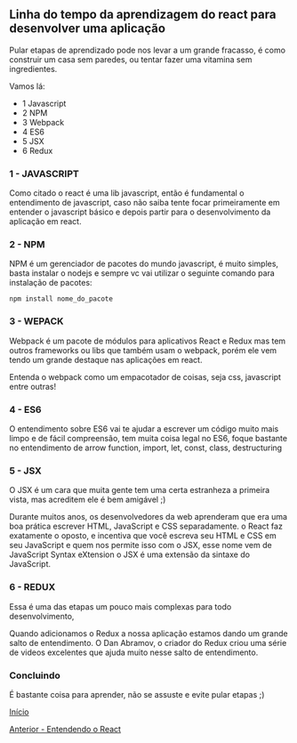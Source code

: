 ## Linha do tempo da aprendizagem do react para desenvolver uma aplicação

Pular etapas de aprendizado pode nos levar a um grande fracasso, é como construir um casa sem paredes, ou tentar fazer uma vitamina sem ingredientes.

Vamos lá:

- 1 Javascript
- 2 NPM
- 3 Webpack
- 4 ES6
- 5 JSX
- 6 Redux

### 1 - JAVASCRIPT

Como citado o react é uma lib javascript, então é fundamental o entendimento de javascript, caso não saiba tente focar primeiramente em entender o javascript básico e depois partir para o desenvolvimento da aplicação em react.

###  2 - NPM

NPM é um gerenciador de pacotes do mundo javascript, é muito simples, basta instalar o nodejs e sempre vc vai utilizar o seguinte comando para instalação de pacotes:

```
npm install nome_do_pacote
```

### 3 - WEPACK

Webpack é um pacote de módulos para aplicativos React e Redux mas tem outros frameworks ou libs que também usam o webpack, porém ele vem tendo um grande destaque nas aplicações em react.

Entenda o webpack como um empacotador de coisas, seja css, javascript entre outras!

### 4 - ES6

O entendimento sobre ES6 vai te ajudar a escrever um código muito mais limpo e de fácil compreensão, tem muita coisa legal no ES6, foque bastante no entendimento de arrow function, import, let, const, class, destructuring

### 5 - JSX

O JSX é um cara que muita gente tem uma certa estranheza a primeira vista, mas acreditem ele é bem amigável ;)

Durante muitos anos, os desenvolvedores da web aprenderam que era uma boa prática escrever HTML, JavaScript e CSS separadamente. o React faz exatamente o oposto, e incentiva que você escreva seu HTML e CSS em seu JavaScript e quem nos permite isso com o JSX, esse nome vem de JavaScript Syntax eXtension o JSX é uma extensão da sintaxe do JavaScript.

### 6 - REDUX

Essa é uma das etapas um pouco mais complexas para todo desenvolvimento,

Quando adicionamos o Redux a nossa aplicação estamos dando um grande salto de entendimento. O Dan Abramov, o criador do Redux criou uma série de videos excelentes que ajuda muito nesse salto de entendimento.

### Concluindo

É bastante coisa para aprender, não se assuste e evite pular etapas ;)


[Início](https://github.com/cahfelix/artigos-react)

[Anterior - Entendendo o React](entendendo-o-react.md)



